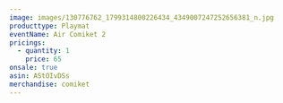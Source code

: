 ```yaml
---
image: images/130776762_1799314800226434_4349007247252656381_n.jpg
producttype: Playmat
eventName: Air Comiket 2
pricings:
  - quantity: 1
    price: 65
onsale: true
asin: AStOIvDSs
merchandise: comiket
---
```

